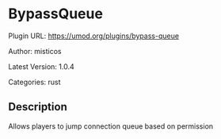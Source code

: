 # BypassQueue

Plugin URL: https://umod.org/plugins/bypass-queue

Author: misticos

Latest Version: 1.0.4

Categories: rust

## Description

Allows players to jump connection queue based on permission
